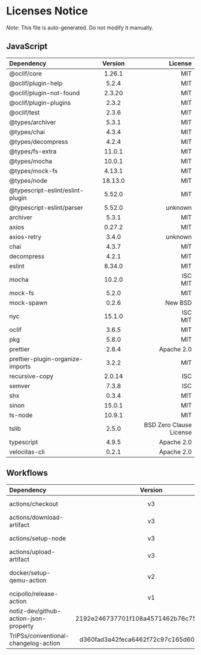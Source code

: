 # Licenses Notice
*Note*: This file is auto-generated. Do not modify it manually.
## JavaScript
| Dependency | Version | License |
|:-----------|:-------:|--------:|
|@oclif/core|1.26.1|MIT|
|@oclif/plugin-help|5.2.4|MIT|
|@oclif/plugin-not-found|2.3.20|MIT|
|@oclif/plugin-plugins|2.3.2|MIT|
|@oclif/test|2.3.6|MIT|
|@types/archiver|5.3.1|MIT|
|@types/chai|4.3.4|MIT|
|@types/decompress|4.2.4|MIT|
|@types/fs-extra|11.0.1|MIT|
|@types/mocha|10.0.1|MIT|
|@types/mock-fs|4.13.1|MIT|
|@types/node|18.13.0|MIT|
|@typescript-eslint/eslint-plugin|5.52.0|MIT|
|@typescript-eslint/parser|5.52.0|unknown|
|archiver|5.3.1|MIT|
|axios|0.27.2|MIT|
|axios-retry|3.4.0|unknown|
|chai|4.3.7|MIT|
|decompress|4.2.1|MIT|
|eslint|8.34.0|MIT|
|mocha|10.2.0|ISC<br/>MIT|
|mock-fs|5.2.0|MIT|
|mock-spawn|0.2.6|New BSD|
|nyc|15.1.0|ISC<br/>MIT|
|oclif|3.6.5|MIT|
|pkg|5.8.0|MIT|
|prettier|2.8.4|Apache 2.0|
|prettier-plugin-organize-imports|3.2.2|MIT|
|recursive-copy|2.0.14|ISC|
|semver|7.3.8|ISC|
|shx|0.3.4|MIT|
|sinon|15.0.1|MIT|
|ts-node|10.9.1|MIT|
|tslib|2.5.0|BSD Zero Clause License|
|typescript|4.9.5|Apache 2.0|
|velocitas-cli|0.2.1|Apache 2.0|
## Workflows
| Dependency | Version | License |
|:-----------|:-------:|--------:|
|actions/checkout|v3|MIT License|
|actions/download-artifact|v3|MIT License|
|actions/setup-node|v3|MIT License|
|actions/upload-artifact|v3|MIT License|
|docker/setup-qemu-action|v2|Apache License 2.0|
|ncipollo/release-action|v1|MIT License|
|notiz-dev/github-action-json-property|2192e246737701f108a4571462b76c75e7376216|MIT License|
|TriPSs/conventional-changelog-action|d360fad3a42feca6462f72c97c165d60a02d4bf2|MIT License|
